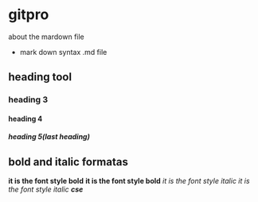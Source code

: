 # gitpro
about the mardown file
- mark down syntax .md file
## heading tool
### heading 3
#### heading 4
##### heading 5(last heading)
## bold and italic formatas
**it is the font style bold**
__it is the font style bold__
*it is the font style italic*
_it is the font style italic_
__*cse*__
